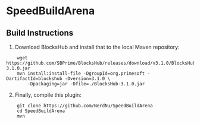 SpeedBuildArena
===============

Build Instructions
------------------
    
1. Download BlocksHub and install that to the local Maven repository:
```
    wget https://github.com/SBPrime/BlocksHub/releases/download/v3.1.0/BlocksHub-3.1.0.jar
    mvn install:install-file -DgroupId=org.primesoft -DartifactId=blockshub -Dversion=3.1.0 \
        -Dpackaging=jar -Dfile=./BlocksHub-3.1.0.jar
```
2. Finally, compile this plugin:
```
    git clone https://github.com/NerdNu/SpeedBuildArena
    cd SpeedBuildArena
    mvn
```
